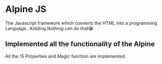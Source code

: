 # Alpine JS

The Javascript framework which converts the HTML into a programming Language...Kidding Nothing can do that😂

## Implemented all the functionality of the Alpine

All the 15 Properties and Magic function are implemented.
